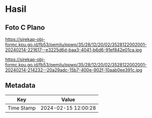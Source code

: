 # Hasil

## Foto C Plano

https://sirekap-obj-formc.kpu.go.id/fb53/pemilu/ppwp/35/28/12/20/02/3528122002001-20240214-221617--e3225d6d-baa3-4041-b6d6-91ef842e01ca.jpg

https://sirekap-obj-formc.kpu.go.id/fb53/pemilu/ppwp/35/28/12/20/02/3528122002001-20240214-214232--20a29adc-15b7-400e-902f-10aab0ee391c.jpg


## Metadata

| Key        | Value               |
| ---------- | ------------------- |
| Time Stamp | 2024-02-15 12:00:28 |



